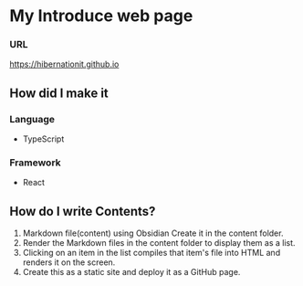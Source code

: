 # My Introduce web page

### URL

https://hibernationit.github.io

## How did I make it

### Language

- TypeScript

### Framework

- React

## How do I write Contents?

1. Markdown file(content) using Obsidian Create it in the content folder.
2. Render the Markdown files in the content folder to display them as a list.
3. Clicking on an item in the list compiles that item's file into HTML and renders it on the screen.
4. Create this as a static site and deploy it as a GitHub page.
